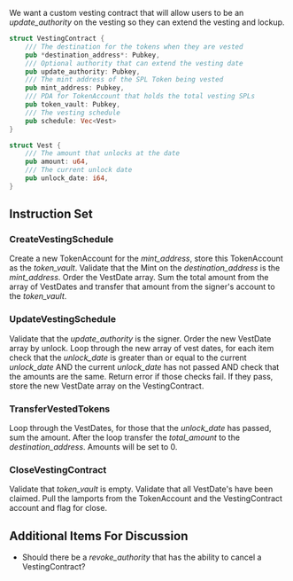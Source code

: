 We want a custom vesting contract that will allow users to be an _update_authority_ on the vesting so they can extend the vesting and lockup.

```rust
struct VestingContract {
	/// The destination for the tokens when they are vested
	pub *destination_address*: Pubkey,
	/// Optional authority that can extend the vesting date
	pub update_authority: Pubkey,
	/// The mint address of the SPL Token being vested
	pub mint_address: Pubkey,
	/// PDA for TokenAccount that holds the total vesting SPLs
	pub token_vault: Pubkey,
	/// The vesting schedule
	pub schedule: Vec<Vest>
}

struct Vest {
	/// The amount that unlocks at the date
	pub amount: u64,
	/// The current unlock date
	pub unlock_date: i64,
}
```

## Instruction Set

### CreateVestingSchedule

Create a new TokenAccount for the _mint_address_, store this TokenAccount as the _token_vault_. Validate that the Mint on the _destination_address_ is the _mint_address_. Order the VestDate array. Sum the total amount from the array of VestDates and transfer that amount from the signer's account to the _token_vault_.

### UpdateVestingSchedule

Validate that the _update_authority_ is the signer. Order the new VestDate array by unlock. Loop through the new array of vest dates, for each item check that the _unlock_date_ is greater than or equal to the current _unlock_date_ AND the current _unlock_date_ has not passed AND check that the amounts are the same. Return error if those checks fail. If they pass, store the new VestDate array on the VestingContract.

### TransferVestedTokens

Loop through the VestDates, for those that the _unlock_date_ has passed, sum the amount. After the loop transfer the _total_amount_ to the _destination_address_. Amounts will be set to 0.

### CloseVestingContract

Validate that _token_vault_ is empty. Validate that all VestDate's have been claimed. Pull the lamports from the TokenAccount and the VestingContract account and flag for close.

## Additional Items For Discussion

- Should there be a _revoke_authority_ that has the ability to cancel a VestingContract?
